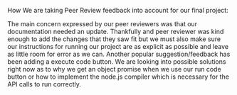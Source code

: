 How We are taking Peer Review feedback into account for our final project:

The main concern expressed by our peer reviewers was that our documentation needed an update. Thankfully and peer reviewer was kind enough to add the changes that they saw fit but we must also make sure our instructions for running our project are as explicit as possible and leave as little room for error as we can. Another popular suggestion/feedback has been adding a execute code button. We are looking into possible solutions right now as to why we get an object promise when we use our run code button or how to implement the node.js compiler which is necessary for the API calls to run correctly.
